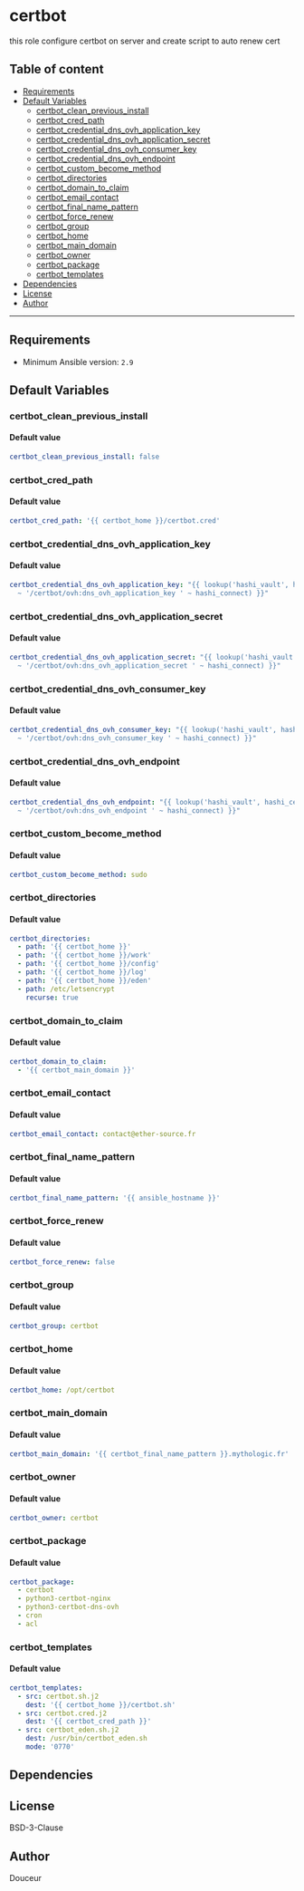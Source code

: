 # certbot

this role configure certbot on server and create script to auto renew cert

## Table of content

- [Requirements](#requirements)
- [Default Variables](#default-variables)
  - [certbot_clean_previous_install](#certbot_clean_previous_install)
  - [certbot_cred_path](#certbot_cred_path)
  - [certbot_credential_dns_ovh_application_key](#certbot_credential_dns_ovh_application_key)
  - [certbot_credential_dns_ovh_application_secret](#certbot_credential_dns_ovh_application_secret)
  - [certbot_credential_dns_ovh_consumer_key](#certbot_credential_dns_ovh_consumer_key)
  - [certbot_credential_dns_ovh_endpoint](#certbot_credential_dns_ovh_endpoint)
  - [certbot_custom_become_method](#certbot_custom_become_method)
  - [certbot_directories](#certbot_directories)
  - [certbot_domain_to_claim](#certbot_domain_to_claim)
  - [certbot_email_contact](#certbot_email_contact)
  - [certbot_final_name_pattern](#certbot_final_name_pattern)
  - [certbot_force_renew](#certbot_force_renew)
  - [certbot_group](#certbot_group)
  - [certbot_home](#certbot_home)
  - [certbot_main_domain](#certbot_main_domain)
  - [certbot_owner](#certbot_owner)
  - [certbot_package](#certbot_package)
  - [certbot_templates](#certbot_templates)
- [Dependencies](#dependencies)
- [License](#license)
- [Author](#author)

---

## Requirements

- Minimum Ansible version: `2.9`

## Default Variables

### certbot_clean_previous_install

#### Default value

```YAML
certbot_clean_previous_install: false
```

### certbot_cred_path

#### Default value

```YAML
certbot_cred_path: '{{ certbot_home }}/certbot.cred'
```

### certbot_credential_dns_ovh_application_key

#### Default value

```YAML
certbot_credential_dns_ovh_application_key: "{{ lookup('hashi_vault', hashi_certbot_path
  ~ '/certbot/ovh:dns_ovh_application_key ' ~ hashi_connect) }}"
```

### certbot_credential_dns_ovh_application_secret

#### Default value

```YAML
certbot_credential_dns_ovh_application_secret: "{{ lookup('hashi_vault', hashi_certbot_path
  ~ '/certbot/ovh:dns_ovh_application_secret ' ~ hashi_connect) }}"
```

### certbot_credential_dns_ovh_consumer_key

#### Default value

```YAML
certbot_credential_dns_ovh_consumer_key: "{{ lookup('hashi_vault', hashi_certbot_path
  ~ '/certbot/ovh:dns_ovh_consumer_key ' ~ hashi_connect) }}"
```

### certbot_credential_dns_ovh_endpoint

#### Default value

```YAML
certbot_credential_dns_ovh_endpoint: "{{ lookup('hashi_vault', hashi_certbot_path
  ~ '/certbot/ovh:dns_ovh_endpoint ' ~ hashi_connect) }}"
```

### certbot_custom_become_method

#### Default value

```YAML
certbot_custom_become_method: sudo
```

### certbot_directories

#### Default value

```YAML
certbot_directories:
  - path: '{{ certbot_home }}'
  - path: '{{ certbot_home }}/work'
  - path: '{{ certbot_home }}/config'
  - path: '{{ certbot_home }}/log'
  - path: '{{ certbot_home }}/eden'
  - path: /etc/letsencrypt
    recurse: true
```

### certbot_domain_to_claim

#### Default value

```YAML
certbot_domain_to_claim:
  - '{{ certbot_main_domain }}'
```

### certbot_email_contact

#### Default value

```YAML
certbot_email_contact: contact@ether-source.fr
```

### certbot_final_name_pattern

#### Default value

```YAML
certbot_final_name_pattern: '{{ ansible_hostname }}'
```

### certbot_force_renew

#### Default value

```YAML
certbot_force_renew: false
```

### certbot_group

#### Default value

```YAML
certbot_group: certbot
```

### certbot_home

#### Default value

```YAML
certbot_home: /opt/certbot
```

### certbot_main_domain

#### Default value

```YAML
certbot_main_domain: '{{ certbot_final_name_pattern }}.mythologic.fr'
```

### certbot_owner

#### Default value

```YAML
certbot_owner: certbot
```

### certbot_package

#### Default value

```YAML
certbot_package:
  - certbot
  - python3-certbot-nginx
  - python3-certbot-dns-ovh
  - cron
  - acl
```

### certbot_templates

#### Default value

```YAML
certbot_templates:
  - src: certbot.sh.j2
    dest: '{{ certbot_home }}/certbot.sh'
  - src: certbot.cred.j2
    dest: '{{ certbot_cred_path }}'
  - src: certbot_eden.sh.j2
    dest: /usr/bin/certbot_eden.sh
    mode: '0770'
```



## Dependencies


## License

BSD-3-Clause

## Author

Douceur
